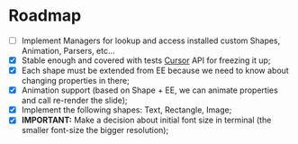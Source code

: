 # Roadmap

- [ ] Implement Managers for lookup and access installed custom Shapes, Animation, Parsers, etc...
- [x] Stable enough and covered with tests [Cursor](https://github.com/kittikjs/cursor) API for freezing it up;
- [x] Each shape must be extended from EE because we need to know about changing properties in there;
- [x] Animation support (based on Shape + EE, we can animate properties and call re-render the slide);
- [x] Implement the following shapes: Text, Rectangle, Image;
- [x] **IMPORTANT:** Make a decision about initial font size in terminal (the smaller font-size the bigger resolution);

